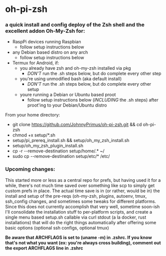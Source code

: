 # oh-pi-zsh
### a quick install and config deploy of the Zsh shell and the excellent addon Oh-My-Zsh for:
* RaspPi devices running Raspbian
  * follow setup instructions below 
* any Debian based distro on any arch
  * follow setup instructions below 
* Termux for Android, if:
  * you already have zsh and oh-my-zsh installed via pkg
    * _DON'T_ run the .sh steps below, but do complete every other step
  * you're using unmodified bash (aka default install)
    * _DON'T_ run the .sh steps below, but do complete every other setup
  * youre running a Debian or Ubuntu based proot
    * follow setup instructions below (_INCLUDING_ the .sh steps) after proot'ing to your Debian/Ubuntu distro  

From your home directory:
* git clone https://github.com/JohnnyPrimus/oh-pi-zsh.git && cd oh-pi-zsh
* chmod +x setup/*.sh
* setup/pi_prereq_install.sh && setup/oh_my_zsh_install.sh
* setup/oh_my_zsh_plugin_install.sh
* cp -r --remove-destination setup/home/.* ~/
* sudo cp --remove-destination setup/etc/* /etc/

### Upcoming changes:
This started more or less as a central repo for prefs, but having used it for a while, there's not much time saved over something like scp to simply get custom prefs in place. The actual time save is in (or rather, would be in) the install and setup of the pre-reqs (oh-my-zsh, plugins, autoenv, tmux, ssh_config changes, and sometimes some tweaks for different platforms. Since this does not currently accomplish that very well, sometime soon-ish I'll consolidate the installation stuff to per-platform scripts, and create a single menu based setup.sh callable via curl stdout (a la docker, rust installations) that will do the right things automatically after offering some basic options (optional ssh configs, optional tmux)

**Be aware that ARCHFLAGS is set to (uname -m) in .zshrc. If you know that's not what you want (ex: you're always cross building), comment out the export ARCHFLAGS line in .zshrc**
